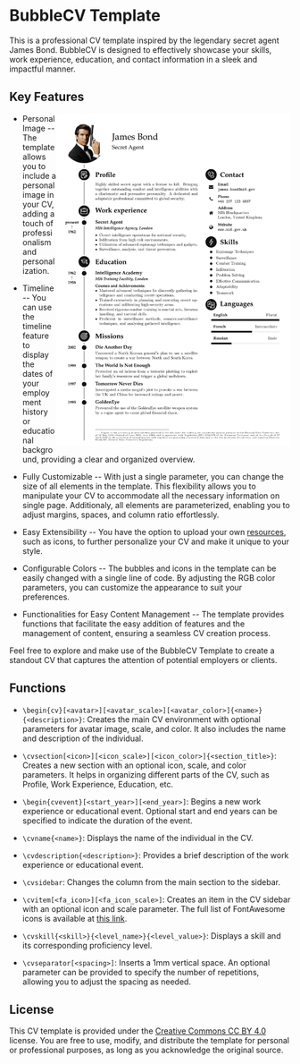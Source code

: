 # BubbleCV Template

This is a professional CV template inspired by the legendary secret agent James Bond.
BubbleCV is designed to effectively showcase your skills, work experience, education, and contact information in a sleek and impactful manner.

## Key Features

<img src="assets/BubbleCV.png" alt="BubbleCV example"  align="right" width="420" />

- Personal Image -- The template allows you to include a personal image in your CV, adding a touch of professionalism and personalization.

- Timeline -- You can use the timeline feature to display the dates of your employment history or educational background, providing a clear and organized overview.

- Fully Customizable -- With just a single parameter, you can change the size of all elements in the template. This flexibility allows you to manipulate your CV to accommodate all the necessary information on single page. Additionaly, all elements are parameterized, enabling you to adjust margins, spaces, and column ratio effortlessly.

- Easy Extensibility -- You have the option to upload your own [resources](resources/), such as icons, to further personalize your CV and make it unique to your style.

- Configurable Colors -- The bubbles and icons in the template can be easily changed with a single line of code. By adjusting the RGB color parameters, you can customize the appearance to suit your preferences.

- Functionalities for Easy Content Management -- The template provides functions that facilitate the easy addition of features and the management of content, ensuring a seamless CV creation process.

Feel free to explore and make use of the BubbleCV Template to create a standout CV that captures the attention of potential employers or clients.


## Functions

- `\begin{cv}[<avatar>][<avatar_scale>][<avatar_color>]{<name>}{<description>}`: Creates the main CV environment with optional parameters for avatar image, scale, and color. It also includes the name and description of the individual.

- `\cvsection[<icon>][<icon_scale>][<icon_color>]{<section_title>}`: Creates a new section with an optional icon, scale, and color parameters. It helps in organizing different parts of the CV, such as Profile, Work Experience, Education, etc.

- `\begin{cvevent}[<start_year>][<end_year>]`: Begins a new work experience or educational event. Optional start and end years can be specified to indicate the duration of the event.

- `\cvname{<name>}`: Displays the name of the individual in the CV.

- `\cvdescription{<description>}`: Provides a brief description of the work experience or educational event.

- `\cvsidebar`: Changes the column from the main section to the sidebar.

- `\cvitem[<fa_icon>][<fa_icon_scale>]`: Creates an item in the CV sidebar with an optional icon and scale parameter. The full list of FontAwesome icons is available at [this link](https://mirrors.ibiblio.org/CTAN/fonts/fontawesome/doc/fontawesome.pdf).

- `\cvskill{<skill>}{<level_name>}{<level_value>}`: Displays a skill and its corresponding proficiency level.

- `\cvseparator[<spacing>]`: Inserts a 1mm vertical space. An optional parameter can be provided to specify the number of repetitions, allowing you to adjust the spacing as needed.


## License

This CV template is provided under the [Creative Commons CC BY 4.0](LICENSE) license. You are free to use, modify, and distribute the template for personal or professional purposes, as long as you acknowledge the original source.

